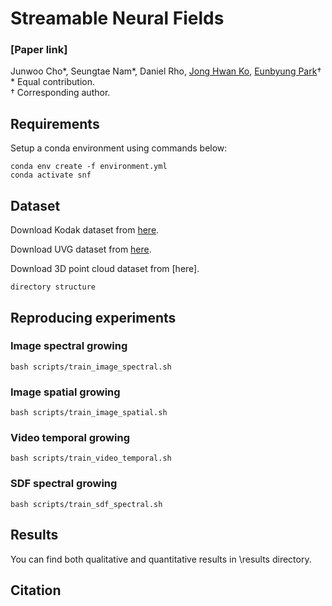 # Streamable Neural Fields

### [Paper link]

Junwoo Cho\*, Seungtae Nam\*, Daniel Rho, [Jong Hwan Ko](http://iris.skku.edu/#hero), [Eunbyung Park](https://silverbottlep.github.io/)&dagger;<br>
\* Equal contribution.<br>
&dagger; Corresponding author.


## Requirements
Setup a conda environment using commands below:
```
conda env create -f environment.yml
conda activate snf
```

## Dataset
Download Kodak dataset from [here](http://www.cs.albany.edu/~xypan/research/snr/Kodak.html).

Download UVG dataset from [here](http://ultravideo.fi/#testsequences).

Download 3D point cloud dataset from [here].
```
directory structure
```

## Reproducing experiments
### Image spectral growing
```
bash scripts/train_image_spectral.sh
```

### Image spatial growing
```
bash scripts/train_image_spatial.sh
```

### Video temporal growing
```
bash scripts/train_video_temporal.sh
```

### SDF spectral growing
```
bash scripts/train_sdf_spectral.sh
```

## Results
You can find both qualitative and quantitative results in \results directory.

## Citation
